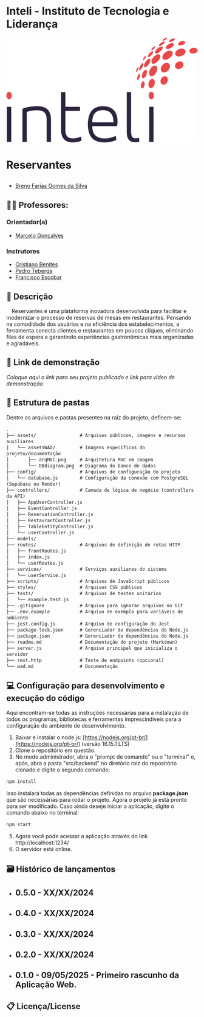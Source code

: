 # Inteli - Instituto de Tecnologia e Liderança

<p align="center">
<a href= "https://www.inteli.edu.br/"><img src="/assets/assetsWAD/inteli.png" alt="Inteli - Instituto de Tecnologia e Liderança" border="0"></a>
</p>

# Reservantes

##

- <a href="https://github.com/brenofgsilva">Breno Farias Gomes da Silva</a>

## :teacher: Professores:

### Orientador(a)

- <a href="https://www.linkedin.com/in/marcelo-gon%C3%A7alves-phd-a550652/">Marcelo Gonçalves</a>

### Instrutores

- <a href="https://www.linkedin.com/in/cristiano-benites-ph-d-687647a8/">Cristiano Benites</a>
- <a href="https://www.linkedin.com/in/pedroteberga/">Pedro Teberga</a>
- <a href="https://www.linkedin.com/in/francisco-escobar/">Francisco Escobar</a>

## 📝 Descrição

&emsp;Reservantes é uma plataforma inovadora desenvolvida para facilitar e modernizar o processo de reservas de mesas em restaurantes. Pensando na comodidade dos usuários e na eficiência dos estabelecimentos, a ferramenta conecta clientes e restaurantes em poucos cliques, eliminando filas de espera e garantindo experiências gastronômicas mais organizadas e agradáveis.

## 📝 Link de demonstração

_Coloque aqui o link para seu projeto publicado e link para vídeo de demonstração_

## 📁 Estrutura de pastas

Dentre os arquivos e pastas presentes na raiz do projeto, definem-se:

```
.
├── assets/                # Arquivos públicos, imagens e recursos auxiliares
│   └── assetsWAD/         # Imagens específicas do projeto/documentação
│       ├── arqMVC.png     # Arquitetura MVC em imagem
│       └── DBdiagram.png  # Diagrama do banco de dados
├── config/                # Arquivos de configuração do projeto
│   └── database.js        # Configuração da conexão com PostgreSQL (Supabase ou Render)
├── controllers/           # Camada de lógica de negócio (controllers da API)
│   ├── AppUserController.js
│   ├── EventController.js
│   ├── ReservationController.js
│   ├── RestaurantController.js
│   ├── TableEntityController.js
│   └── userController.js
├── models/
├── routes/                # Arquivos de definição de rotas HTTP
│   ├── frontRoutes.js
│   ├── index.js
│   └── userRoutes.js
├── services/              # Serviços auxiliares do sistema
│   └── userService.js
├── scripts/               # Arquivos de JavaScript públicos
├── styles/                # Arquivos CSS públicos
├── tests/                 # Arquivos de testes unitários
│   └── example.test.js
├── .gitignore             # Arquivo para ignorar arquivos no Git
├── .env.example           # Arquivo de exemplo para variáveis de ambiente
├── jest.config.js         # Arquivo de configuração do Jest
├── package-lock.json      # Gerenciador de dependências do Node.js
├── package.json           # Gerenciador de dependências do Node.js
├── readme.md              # Documentação do projeto (Markdown)
├── server.js              # Arquivo principal que inicializa o servidor
├── rest.http              # Teste de endpoints (opcional)
└── wad.md                 # Documentação

```

## 💻 Configuração para desenvolvimento e execução do código

Aqui encontram-se todas as instruções necessárias para a instalação de todos os programas, bibliotecas e ferramentas imprescindíveis para a configuração do ambiente de desenvolvimento.

1. Baixar e instalar o node.js: [https://nodejs.org/pt-br/](https://nodejs.org/pt-br/) (versão 16.15.1 LTS)
2. Clone o repositório em questão.
3. No modo administrador, abra o "prompt de comando" ou o "terminal" e, após, abra a pasta "src/backend" no diretório raiz do repositório clonado e digite o segundo comando:

```sh
npm install
```

Isso instalará todas as dependências definidas no arquivo <b>package.json</b> que são necessárias para rodar o projeto. Agora o projeto já está pronto para ser modificado. Caso ainda deseje iniciar a aplicação, digite o comando abaixo no terminal:

```sh
npm start
```

5. Agora você pode acessar a aplicação através do link http://localhost:1234/
6. O servidor está online.

## 🗃 Histórico de lançamentos

- ## 0.5.0 - XX/XX/2024
- ## 0.4.0 - XX/XX/2024
- ## 0.3.0 - XX/XX/2024
- ## 0.2.0 - XX/XX/2024
- ## 0.1.0 - 09/05/2025 - Primeiro rascunho da Aplicação Web.

## 📋 Licença/License

